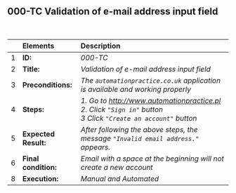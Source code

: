 ##  000-TC Validation of e-mail address input field

<br>

|     | Elements             | Description                                  |
| :-- | :------------------- | :---------------------------------------------------------------------------------------- |
| 1   | **ID:**              | _000-TC_                                                                                  |
| 2   | **Title:**           | _Validation of e-mail address input field_                                                |
| 3   | **Preconditions:**   | _The `automationpractice.co.uk` application is available and working properly_            |
| 4   | **Steps:**           | _1. Go to http://www.automationpractice.pl <br> 2. Click `"Sign in"` button <br> 3 Click `"Create an account"` button_ |
| 5   | **Expected Result:** | _After following the above steps, the message `"Invalid email address."` appears._        |
| 6   | **Final condition:** | _Email with a space at the beginning will not create a new account_                       |
| 8   | **Execution:**       | _Manual and Automated_                                                                    |
